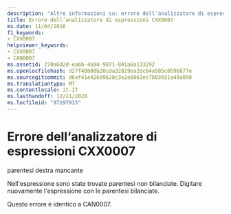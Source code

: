 ```yaml
---
description: "Altre informazioni su: errore dell'analizzatore di espressioni CXX0007"
title: Errore dell‘analizzatore di espressioni CXX0007
ms.date: 11/04/2016
f1_keywords:
- CXX0007
helpviewer_keywords:
- CXX0007
- CAN0007
ms.assetid: 270a6d2d-ea6b-4a94-9871-841a6a133292
ms.openlocfilehash: d27f40b08b20cda32829ea2dc64a585c0596877e
ms.sourcegitcommit: d6af41e42699628c3e2e6063ec7b03931a49a098
ms.translationtype: MT
ms.contentlocale: it-IT
ms.lasthandoff: 12/11/2020
ms.locfileid: "97197933"
---
```

# <a name="expression-evaluator-error-cxx0007"></a>Errore dell‘analizzatore di espressioni CXX0007

parentesi destra mancante

Nell'espressione sono state trovate parentesi non bilanciate. Digitare nuovamente l'espressione con le parentesi bilanciate.

Questo errore è identico a CAN0007.
